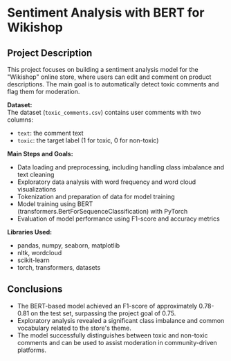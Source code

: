 # Sentiment Analysis with BERT for Wikishop

## Project Description

This project focuses on building a sentiment analysis model for the "Wikishop" online store, where users can edit and comment on product descriptions. The main goal is to automatically detect toxic comments and flag them for moderation.

**Dataset:**  
The dataset (`toxic_comments.csv`) contains user comments with two columns:
- `text`: the comment text
- `toxic`: the target label (1 for toxic, 0 for non-toxic)

**Main Steps and Goals:**
- Data loading and preprocessing, including handling class imbalance and text cleaning
- Exploratory data analysis with word frequency and word cloud visualizations
- Tokenization and preparation of data for model training
- Model training using BERT (transformers.BertForSequenceClassification) with PyTorch
- Evaluation of model performance using F1-score and accuracy metrics

**Libraries Used:**
- pandas, numpy, seaborn, matplotlib
- nltk, wordcloud
- scikit-learn
- torch, transformers, datasets

## Conclusions

- The BERT-based model achieved an F1-score of approximately 0.78-0.81 on the test set, surpassing the project goal of 0.75.
- Exploratory analysis revealed a significant class imbalance and common vocabulary related to the store's theme.
- The model successfully distinguishes between toxic and non-toxic comments and can be used to assist moderation in community-driven platforms.
